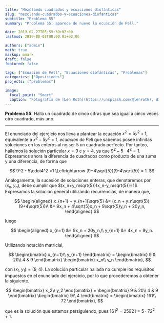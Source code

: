 ```yaml
---
title: "Mezclando cuadrados y ecuaciones diofánticas"
slug: "mezclando-cuadrados-y-ecuaciones-diofanticas"
subtitle: "Problema 55"
summary: "Problema 55: aparece de nuevo la ecuación de Pell."

date: 2019-02-27T05:59:39+02:00
lastmod: 2019-08-02T00:00:01+02:00

authors: ["admin"]
math: true
markup: mmark
draft: false
featured: false

tags: ["Ecuación de Pell", "Ecuaciones diofánticas", "Problemas"]
categories: ["Oposiciones"]
projects: ["problemas"]

image:
  focal_point: "Smart"
  caption: "Fotografía de [Len Roth](https://unsplash.com/@lenroth), disponible en [Unsplash](https://unsplash.com/photos/4XXNWJJ4msg)."
---
```


**Problema 55:** Halla un cuadrado de cinco cifras que sea igual a cinco veces otro cuadrado, más uno.

***

El enunciado del ejercicio nos lleva a plantear la ecuación $x^2 = 5y^2 +1$, equivalente a $x^2 -5y^2 =1$, *ecuación de Pell* que sabemos posee infinitas soluciones en los enteros al no ser $5$ un cuadrado perfecto. Por tanteo, hallamos la solución particular $x=9$ e $y=4$, ya que $9^2 - 5\cdot4^2 =1$. Expresamos ahora la diferencia de cuadrados como producto de una suma y una diferencia, de forma que

$$
9^2 - 5\cdot4^2 =1 \Leftrightarrow (9+4\sqrt{5})(9-4\sqrt{5}) = 1.
$$

Análogamente, la sucesión de soluciones enteras, que denotaremos por $(x_n,y_n)$, debe cumplir que $(x_n+y_n\sqrt{5})(x_n-y_n\sqrt{5})=1$. Expresamos la solución general utilizando recurrencias, de manera que,

$$
\begin{aligned}
x_{n+1} + y_{n+1}\sqrt{5} &= (x_n + y_n\sqrt{5})(9+4\sqrt{5})\\
&= 9x_n + 4\sqrt{5}x_n + 9\sqrt{5}y_n + 20y_n,
\end{aligned}
$$

luego

$$
\begin{aligned}
x_{n+1} &= 9x_n + 20y_n,\\ 
y_{n+1} &= 4x_n + 9y_n.
\end{aligned}
$$

Utilizando notación matricial,

$$
\begin{bmatrix}
x_{n+1}\\
y_{n+1}
\end{bmatrix}
= \begin{bmatrix}
9 & 20\\
4 & 9
\end{bmatrix}
\begin{bmatrix}
x_n\\ 
y_n
\end{bmatrix},
$$

con $(x_1,y_1) = (9,4)$. La solución particular hallada no cumple los requisitos impuestos en el enunciado del ejercicio, por lo que procederemos a obtener la siguiente.

$$
\begin{bmatrix}
x_2\\
y_2
\end{bmatrix}
= \begin{bmatrix}
9 & 20\\
4 & 9
\end{bmatrix}
\begin{bmatrix}
9\\
4
\end{bmatrix}
= \begin{bmatrix}
161\\
72
\end{bmatrix},
$$

que es la solución que estamos persiguiendo, pues $161^2 = 25921 = 5\cdot72^2+1$.
